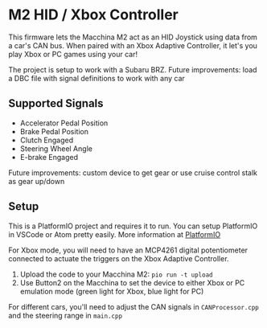 # M2 HID / Xbox Controller

This firmware lets the Macchina M2 act as an HID Joystick using data from a car's CAN bus. When paired with an Xbox Adaptive Controller, it let's you play Xbox or PC games using your car!

The project is setup to work with a Subaru BRZ. Future improvements: load a DBC file with signal definitions to work with any car

## Supported Signals

* Accelerator Pedal Position
* Brake Pedal Position
* Clutch Engaged
* Steering Wheel Angle
* E-brake Engaged

Future improvements: custom device to get gear or use cruise control stalk as gear up/down

## Setup

This is a PlatformIO project and requires it to run. You can setup PlatformIO in VSCode or Atom pretty easily. More information at [PlatformIO](https://platformio.org)

For Xbox mode, you will need to have an MCP4261 digital potentiometer connected to actuate the triggers on the Xbox Adaptive Controller.

1. Upload the code to your Macchina M2: `pio run -t upload`
2. Use Button2 on the Macchina to set the device to either Xbox or PC emulation mode (green light for Xbox, blue light for PC)

For different cars, you'll need to adjust the CAN signals in `CANProcessor.cpp` and the steering range in `main.cpp`
